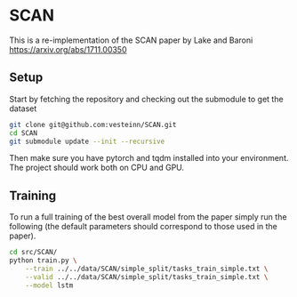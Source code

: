 # SCAN

This is a re-implementation of the SCAN paper by Lake and Baroni https://arxiv.org/abs/1711.00350

## Setup

Start by fetching the repository and checking out the submodule to get the dataset

```bash
git clone git@github.com:vesteinn/SCAN.git
cd SCAN
git submodule update --init --recursive
```

Then make sure you have pytorch and tqdm installed into your environment. The project should work both on CPU and GPU.

## Training

To run a full training of the best overall model from the paper simply run the following (the default parameters should correspond to those used in the paper).

```bash
cd src/SCAN/
python train.py \
    --train ../../data/SCAN/simple_split/tasks_train_simple.txt \
    --valid ../../data/SCAN/simple_split/tasks_train_simple.txt \
    --model lstm
```
